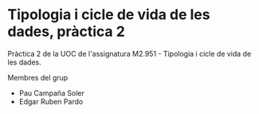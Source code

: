 # Tipologia i cicle de vida de les dades, pràctica 2

Pràctica 2 de la UOC de l'assignatura M2.951 - Tipologia i cicle de vida de les dades.

Membres del grup
- Pau Campaña Soler
- Edgar Ruben Pardo
